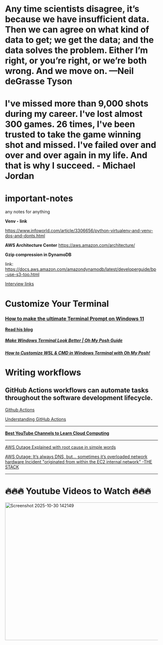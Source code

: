 # <span>
<h1>
<p>
 Any time scientists disagree, it’s because we have insufficient data. Then we can agree
 on what kind of data to get; we get the data; and the data solves the problem. Either I’m
 right, or you’re right, or we’re both wrong. And we move on.
 —Neil deGrasse Tyson
</p>
</h1>
</span>

# I've missed more than 9,000 shots during my career. I've lost almost 300 games. 26 times, I've been trusted to take the game winning shot and missed. I've failed over and over and over again in my life. And that is why I succeed. - Michael Jordan

# important-notes
any notes for anything


**Venv - link**

https://www.infoworld.com/article/3306656/python-virtualenv-and-venv-dos-and-donts.html 

**AWS Architecture Center**
https://aws.amazon.com/architecture/


**Gzip compression in DynamoDB**

link: https://docs.aws.amazon.com/amazondynamodb/latest/developerguide/bp-use-s3-too.html  


[Interview links](https://www.redhat.com/en/blog/modern-continuous-integration-continuous-delivery-ci-cd-pipeline-for-traditional-provisioning-your-questions-answered-part-2)

# Customize Your Terminal

### [How to make the ultimate Terminal Prompt on Windows 11](https://www.youtube.com/watch?v=VT2L1SXFq9U&t=20s&ab_channel=ScottHanselman)

**[Read his blog](https://www.hanselman.com/blog/my-ultimate-powershell-prompt-with-oh-my-posh-and-the-windows-terminal)**

##### [Make Windows Terminal Look Better | Oh My Posh Guide](https://www.youtube.com/watch?v=-G6GbXGo4wo&t=226s&ab_channel=TroubleChute)

##### [How to Customize WSL & CMD in Windows Terminal with Oh My Posh!](https://www.youtube.com/watch?v=lxNLJsDKyU4&ab_channel=JordiAdoumie)



# Writing workflows
## GitHub Actions workflows can automate tasks throughout the software development lifecycle.
[Github Actions](https://docs.github.com/en/actions/writing-workflows)

[Understanding GitHub Actions](https://docs.github.com/en/actions/about-github-actions/understanding-github-actions)


-------

**[Best YouTube Channels to Learn Cloud Computing](https://www.placementpreparation.io/blog/best-youtube-channels-to-learn-cloud-computing/)**


------

[AWS Outage Explained with root cause in simple words](https://www.youtube.com/watch?v=bHZup_marhk&t=467s)

[AWS Outage: It’s always DNS, but… sometimes it’s overloaded network hardware
Incident "originated from within the EC2 internal network" -THE STACK](https://www.thestack.technology/aws-outage-cause-network/)


--------------

# 🔥🔥🔥 Youtube Videos to Watch 🔥🔥🔥

<img width="577" height="453" alt="Screenshot 2025-10-30 142149" src="https://github.com/user-attachments/assets/4cb5079d-2ab7-4813-ac6f-cdd089798505" />

